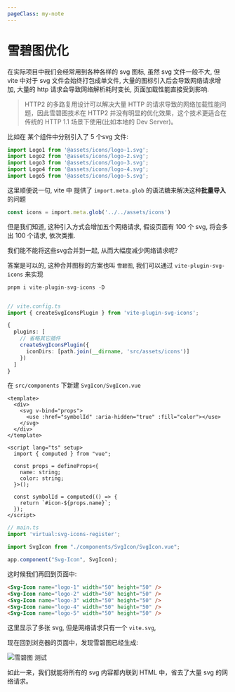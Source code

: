 ```yaml
---
pageClass: my-note
---
```


# 雪碧图优化

在实际项目中我们会经常用到各种各样的 svg 图标, 虽然 svg 文件一般不大, 但 vite 中对于 svg 文件会始终打包成单文件, 大量的图标引入后会导致网络请求增加,
大量的 http 请求会导致网络解析耗时变长, 页面加载性能直接受到影响.

> HTTP2 的多路复用设计可以解决大量 HTTP 的请求导致的网络加载性能问题，因此雪碧图技术在 HTTP2 并没有明显的优化效果，这个技术更适合在传统的 HTTP 1.1 场景下使用(比如本地的 Dev Server)。

比如在 某个组件中分别引入了 5 个svg 文件:

```ts
import Logo1 from '@assets/icons/logo-1.svg';
import Logo2 from '@assets/icons/logo-2.svg';
import Logo3 from '@assets/icons/logo-3.svg';
import Logo4 from '@assets/icons/logo-4.svg';
import Logo5 from '@assets/icons/logo-5.svg';
```

这里顺便说一句, vite 中 提供了 `import.meta.glob` 的语法糖来解决这种**批量导入**的问题

```ts
const icons = import.meta.glob('../../assets/icons')
```

但是我们知道, 这种引入方式会增加五个网络请求, 假设页面有 100 个 svg, 将会多出 100 个请求, 依次类推.

我们能不能将这些svg合并到一起, 从而大幅度减少网络请求呢?

答案是可以的, 这种合并图标的方案也叫 `雪碧图`, 我们可以通过 `vite-plugin-svg-icons` 来实现

```ts
pnpm i vite-plugin-svg-icons -D


// vite.config.ts
import { createSvgIconsPlugin } from 'vite-plugin-svg-icons';

{
  plugins: [
    // 省略其它插件
    createSvgIconsPlugin({
      iconDirs: [path.join(__dirname, 'src/assets/icons')]
    })
  ]
}
```

在 `src/components` 下新建 `SvgIcon/SvgIcon.vue`

```vue
<template>
  <div>
    <svg v-bind="props">
      <use :href="symbolId" :aria-hidden="true" :fill="color"></use>
    </svg>
  </div>
</template>

<script lang="ts" setup>
  import { computed } from "vue";

  const props = defineProps<{
    name: string;
    color: string;
  }>();

  const symbolId = computed(() => {
    return `#icon-${props.name}`;
  });
</script>
```

```ts
// main.ts
import 'virtual:svg-icons-register';

import SvgIcon from "./components/SvgIcon/SvgIcon.vue";

app.component("Svg-Icon", SvgIcon);


```

这时候我们再回到页面中:

```html
<Svg-Icon name="logo-1" width="50" height="50" />
<Svg-Icon name="logo-2" width="50" height="50" />
<Svg-Icon name="logo-3" width="50" height="50" />
<Svg-Icon name="logo-4" width="50" height="50" />
<Svg-Icon name="logo-5" width="50" height="50" />
```

这里显示了多张 svg, 但是网络请求只有一个 `vite.svg`,

现在回到浏览器的页面中，发现雪碧图已经生成:

![雪碧图 测试](https://phsdevoss.eheren.com/pcloud/phs3.0/test/Snipaste_2023-04-06_11-17-19.jpg)

如此一来，我们就能将所有的 svg 内容都内联到 HTML 中，省去了大量 svg 的网络请求。
